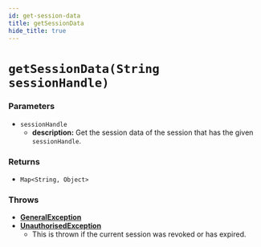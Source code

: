 ```yaml
---
id: get-session-data
title: getSessionData
hide_title: true
---
```


# `getSessionData(String sessionHandle)`

### Parameters
- `sessionHandle`
    - **description:** Get the session data of the session that has the given `sessionHandle`.

### Returns
- `Map<String, Object>`

### Throws
- **[GeneralException](./error-handling/general-error)**
- **[UnauthorisedException](./error-handling/unauthorised)**
    - This is thrown if the current session was revoked or has expired.